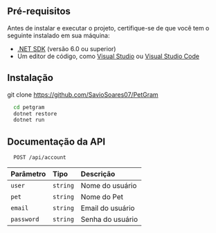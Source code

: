 ## Pré-requisitos

Antes de instalar e executar o projeto, certifique-se de que você tem o seguinte instalado em sua máquina:

- [.NET SDK](https://dotnet.microsoft.com/download) (versão 6.0 ou superior)
- Um editor de código, como [Visual Studio](https://visualstudio.microsoft.com/) ou [Visual Studio Code](https://code.visualstudio.com/)

## Instalação
git clone https://github.com/SavioSoares07/PetGram



```bash
  cd petgram
  dotnet restore
  dotnet run


```


## Documentação da API

```http
  POST /api/account
```



| Parâmetro   | Tipo       | Descrição                                   |
| :---------- | :--------- | :------------------------------------------ |
| `user`      | `string` | Nome do usuário |
| `pet`      | `string` | Nome do Pet |
| `email`      | `string` | Email do usuário |
| `password`      | `string` | Senha do usuário |


